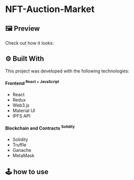 # NFT-Auction-Market
## :framed_picture: Preview
Check out how it looks:
## :gear: Built With
This project was developed with the following technologies:

#### Frontend <sup>React + JavaScript<sup>
- React
- Redux
- Web3.js
- Material UI
- IPFS API

#### Blockchain and Contracts <sup>Solidity<sup>
- Solidity
- Truffle
- Ganache
- MetaMask
  
## :joystick: how to use

